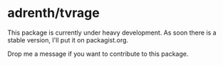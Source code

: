 # adrenth/tvrage

This package is currently under heavy development. As soon there is a stable version, I'll put it on packagist.org.

Drop me a message if you want to contribute to this package.

